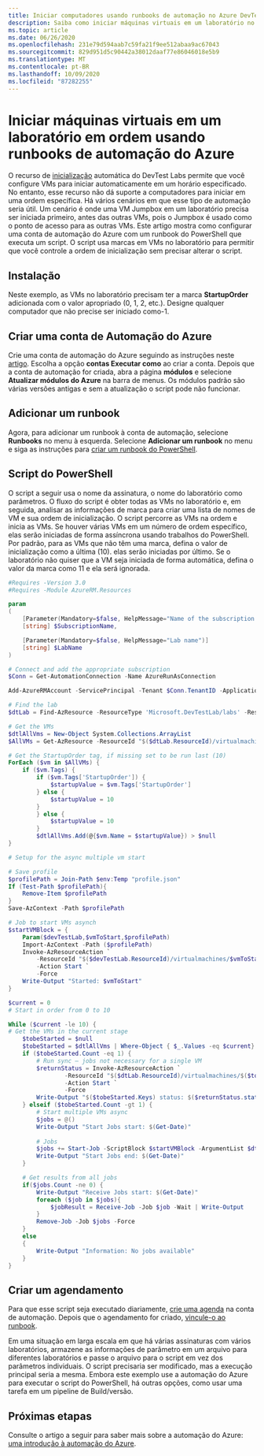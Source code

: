 ```yaml
---
title: Iniciar computadores usando runbooks de automação no Azure DevTest Labs
description: Saiba como iniciar máquinas virtuais em um laboratório no Azure DevTest Labs usando runbooks de automação do Azure.
ms.topic: article
ms.date: 06/26/2020
ms.openlocfilehash: 231e79d594aab7c59fa21f9ee512abaa9ac67043
ms.sourcegitcommit: 829d951d5c90442a38012daaf77e86046018e5b9
ms.translationtype: MT
ms.contentlocale: pt-BR
ms.lasthandoff: 10/09/2020
ms.locfileid: "87282255"
---
```

# <a name="start-virtual-machines-in-a-lab-in-order-by-using-azure-automation-runbooks"></a>Iniciar máquinas virtuais em um laboratório em ordem usando runbooks de automação do Azure
O recurso de [inicialização](devtest-lab-set-lab-policy.md#set-autostart) automática do DevTest Labs permite que você configure VMs para iniciar automaticamente em um horário especificado. No entanto, esse recurso não dá suporte a computadores para iniciar em uma ordem específica. Há vários cenários em que esse tipo de automação seria útil.  Um cenário é onde uma VM Jumpbox em um laboratório precisa ser iniciada primeiro, antes das outras VMs, pois o Jumpbox é usado como o ponto de acesso para as outras VMs.  Este artigo mostra como configurar uma conta de automação do Azure com um runbook do PowerShell que executa um script. O script usa marcas em VMs no laboratório para permitir que você controle a ordem de inicialização sem precisar alterar o script.

## <a name="setup"></a>Instalação
Neste exemplo, as VMs no laboratório precisam ter a marca **StartupOrder** adicionada com o valor apropriado (0, 1, 2, etc.). Designe qualquer computador que não precise ser iniciado como-1.

## <a name="create-an-azure-automation-account"></a>Criar uma conta de Automação do Azure
Crie uma conta de automação do Azure seguindo as instruções neste [artigo](../automation/automation-create-standalone-account.md). Escolha a opção **contas Executar como** ao criar a conta. Depois que a conta de automação for criada, abra a página **módulos** e selecione **Atualizar módulos do Azure** na barra de menus. Os módulos padrão são várias versões antigas e sem a atualização o script pode não funcionar.

## <a name="add-a-runbook"></a>Adicionar um runbook
Agora, para adicionar um runbook à conta de automação, selecione **Runbooks** no menu à esquerda. Selecione **Adicionar um runbook** no menu e siga as instruções para [criar um runbook do PowerShell](../automation/learn/automation-tutorial-runbook-textual-powershell.md).

## <a name="powershell-script"></a>Script do PowerShell
O script a seguir usa o nome da assinatura, o nome do laboratório como parâmetros. O fluxo do script é obter todas as VMs no laboratório e, em seguida, analisar as informações de marca para criar uma lista de nomes de VM e sua ordem de inicialização. O script percorre as VMs na ordem e inicia as VMs. Se houver várias VMs em um número de ordem específico, elas serão iniciadas de forma assíncrona usando trabalhos do PowerShell. Por padrão, para as VMs que não têm uma marca, defina o valor de inicialização como a última (10). elas serão iniciadas por último.  Se o laboratório não quiser que a VM seja iniciada de forma automática, defina o valor da marca como 11 e ela será ignorada.

```powershell
#Requires -Version 3.0
#Requires -Module AzureRM.Resources

param
(
    [Parameter(Mandatory=$false, HelpMessage="Name of the subscription that has the lab")]
    [string] $SubscriptionName,

    [Parameter(Mandatory=$false, HelpMessage="Lab name")]
    [string] $LabName
)

# Connect and add the appropriate subscription
$Conn = Get-AutomationConnection -Name AzureRunAsConnection

Add-AzureRMAccount -ServicePrincipal -Tenant $Conn.TenantID -ApplicationID $Conn.ApplicationId -Subscription $SubscriptionName -CertificateThumbprint $Conn.CertificateThumbprint

# Find the lab
$dtLab = Find-AzResource -ResourceType 'Microsoft.DevTestLab/labs' -ResourceNameEquals $LabName

# Get the VMs
$dtlAllVms = New-Object System.Collections.ArrayList
$AllVMs = Get-AzResource -ResourceId "$($dtLab.ResourceId)/virtualmachines" -ApiVersion 2016-05-15

# Get the StartupOrder tag, if missing set to be run last (10)
ForEach ($vm in $AllVMs) {
    if ($vm.Tags) {
        if ($vm.Tags['StartupOrder']) {
            $startupValue = $vm.Tags['StartupOrder']
        } else {
            $startupValue = 10
        }
        } else {
            $startupValue = 10
        }
        $dtlAllVms.Add(@{$vm.Name = $startupValue}) > $null
}

# Setup for the async multiple vm start

# Save profile
$profilePath = Join-Path $env:Temp "profile.json"
If (Test-Path $profilePath){
    Remove-Item $profilePath
}
Save-AzContext -Path $profilePath

# Job to start VMs asynch
$startVMBlock = {
    Param($devTestLab,$vmToStart,$profilePath)
    Import-AzContext -Path ($profilePath)
    Invoke-AzResourceAction `
        -ResourceId "$($devTestLab.ResourceId)/virtualmachines/$vmToStart" `
        -Action Start `
        -Force
    Write-Output "Started: $vmToStart"
}

$current = 0
# Start in order from 0 to 10

While ($current -le 10) {
# Get the VMs in the current stage
    $tobeStarted = $null
    $tobeStarted = $dtlAllVms | Where-Object { $_.Values -eq $current}
    if ($tobeStarted.Count -eq 1) {
        # Run sync – jobs not necessary for a single VM
        $returnStatus = Invoke-AzResourceAction `
                -ResourceId "$($dtLab.ResourceId)/virtualmachines/$($tobeStarted.Keys)" `
                -Action Start `
                -Force
        Write-Output "$($tobeStarted.Keys) status: $($returnStatus.status)"
    } elseif ($tobeStarted.Count -gt 1) {
        # Start multiple VMs async
        $jobs = @()
        Write-Output "Start Jobs start: $(Get-Date)"
        
        # Jobs
        $jobs += Start-Job -ScriptBlock $startVMBlock -ArgumentList $dtLab, $($singlevm.Keys), $profilePath
        Write-Output "Start Jobs end: $(Get-Date)"
    }

    # Get results from all jobs
    if($jobs.Count -ne 0) {
        Write-Output "Receive Jobs start: $(Get-Date)"
        foreach ($job in $jobs){
            $jobResult = Receive-Job -Job $job -Wait | Write-Output
        }
        Remove-Job -Job $jobs -Force
    }
    else
    {
        Write-Output "Information: No jobs available"
    }
}
```

## <a name="create-a-schedule"></a>Criar um agendamento
Para que esse script seja executado diariamente, [crie uma agenda](../automation/shared-resources/schedules.md#create-a-schedule) na conta de automação. Depois que o agendamento for criado, [vincule-o ao runbook](../automation/shared-resources/schedules.md#link-a-schedule-to-a-runbook). 

Em uma situação em larga escala em que há várias assinaturas com vários laboratórios, armazene as informações de parâmetro em um arquivo para diferentes laboratórios e passe o arquivo para o script em vez dos parâmetros individuais. O script precisaria ser modificado, mas a execução principal seria a mesma. Embora este exemplo use a automação do Azure para executar o script do PowerShell, há outras opções, como usar uma tarefa em um pipeline de Build/versão.

## <a name="next-steps"></a>Próximas etapas
Consulte o artigo a seguir para saber mais sobre a automação do Azure: [uma introdução à automação do Azure](../automation/automation-intro.md).
